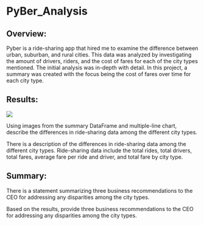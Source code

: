 # PyBer_Analysis

## Overview:
Pyber is a ride-sharing app that hired me to examine the difference between urban, suburban, and rural cities. This data was analyzed by investigating the amount of drivers, riders, and the cost of fares for each of the city types mentioned. The initial analysis was in-depth with detail. In this project, a summary was created with the focus being the cost of fares over time for each city type.

## Results:

![]("Analysis/PyBer_fare_summary.png")

Using images from the summary DataFrame and multiple-line chart, describe the differences in ride-sharing data among the different city types.

There is a description of the differences in ride-sharing data among the different city types. Ride-sharing data include the total rides, total drivers, total fares, average fare per ride and driver, and total fare by city type. 


## Summary:
There is a statement summarizing three business recommendations to the CEO for addressing any disparities among the city types.

Based on the results, provide three business recommendations to the CEO for addressing any disparities among the city types.